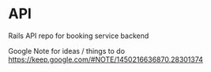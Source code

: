 # API
Rails API repo for booking service backend


Google Note for ideas / things to do
https://keep.google.com/#NOTE/1450216636870.28301374
